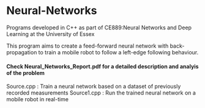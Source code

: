 # Neural-Networks
Programs developed in C++ as part of CE889:Neural Networks and Deep Learning at the University of Essex

This program aims to create a feed-forward neural network with back-propagation to train a mobile robot to follow a left-edge following behaviour.

#### Check Neural_Networks_Report.pdf for a detailed description and analyis of the problem 

Source.cpp : Train a neural network based on a dataset of previously recorded measurements
Source1.cpp : Run the trained neural network on a mobile robot in real-time
